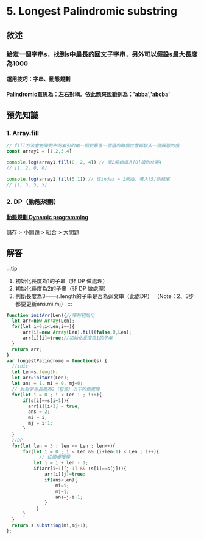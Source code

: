 # 5. Longest Palindromic substring

## 敘述
### 給定一個字串s，找到s中最長的回文子字串，另外可以假設s最大長度為1000
#### 運用技巧：字串、動態規劃
#### Palindromic意思為：左右對稱。依此題來說範例為：'abba','abcba'

## 預先知識
### 1. Array.fill
```javascript
// fill方法會將陣列中的索引的第一個到最後一個值的每個位置都填入一個靜態的值
const array1 = [1,2,3,4]

console.log(array1.fill(0, 2, 4)) // 從2開始填入[0]填到位置4
// [1, 2, 0, 0]

console.log(array1.fill(5,1)) // 從index = 1開始，填入[5]到結尾
// [1, 5, 5, 5]
```
### 2. DP（動態規劃）
#### [動態規劃 Dynamic programming](https://ithelp.ithome.com.tw/articles/10221370)
儲存 > 小問題 > 組合 > 大問題

## 解答
:::tip
1. 初始化長度為1的子串（非 DP 做處理）
2. 初始化長度為2的子串（非 DP 做處理）
3. 判斷長度為3——s.length的子串是否為迴文串（此處DP）
 （Note：2、3步都要更新ans.mi.mj）
:::
```javascript
function initArr(Len){//陣列初始化
  let arr=new Array(Len);
  for(let i=0;i<Len;i++){
      arr[i]=new Array(Len).fill(false,0,Len);
      arr[i][i]=true;//初始化長度為1的子串
  }
  return arr;
}
var longestPalindrome = function(s) {
  //init
  let Len=s.length;
  let arr=initArr(Len);
  let ans = 1, mi = 0, mj=0;
  // 針對字串長度為2（包含）以下的做處理
  for(let i = 0 ; i < Len-1 ; i++){
      if(s[i]==s[i+1]){
        arr[i][i+1] = true;
        ans = 2;
        mi = i;
        mj = i+1;
      }
  }
  //DP
  for(let len = 3 ; len <= Len ; len++){
      for(let i = 0 ; i < Len && (i+len-1) < Len ; i++){
            // 從頭慢慢掃
          let j = i + len - 1;
          if(arr[i+1][j-1] && (s[i]==s[j])){
              arr[i][j]=true;
              if(ans<len){
                  mi=i;
                  mj=j;
                  ans=j-i+1;
              }
           }
      }
  }
  return s.substring(mi,mj+1);
};
```
